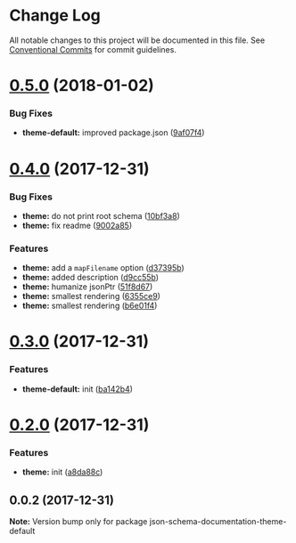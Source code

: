 # Change Log

All notable changes to this project will be documented in this file.
See [Conventional Commits](https://conventionalcommits.org) for commit guidelines.

<a name="0.5.0"></a>
# [0.5.0](https://github.com/fgribreau/json-schema-documentation/compare/v0.4.0...v0.5.0) (2018-01-02)


### Bug Fixes

* **theme-default:** improved package.json ([9af07f4](https://github.com/fgribreau/json-schema-documentation/commit/9af07f4))




<a name="0.4.0"></a>
# [0.4.0](https://github.com/FGRibreau/json-schema-documentation/compare/v0.3.0...v0.4.0) (2017-12-31)


### Bug Fixes

* **theme:** do not print root schema ([10bf3a8](https://github.com/FGRibreau/json-schema-documentation/commit/10bf3a8))
* **theme:** fix readme ([9002a85](https://github.com/FGRibreau/json-schema-documentation/commit/9002a85))


### Features

* **theme:** add a `mapFilename` option ([d37395b](https://github.com/FGRibreau/json-schema-documentation/commit/d37395b))
* **theme:** added description ([d9cc55b](https://github.com/FGRibreau/json-schema-documentation/commit/d9cc55b))
* **theme:** humanize jsonPtr ([51f8d67](https://github.com/FGRibreau/json-schema-documentation/commit/51f8d67))
* **theme:** smallest rendering ([6355ce9](https://github.com/FGRibreau/json-schema-documentation/commit/6355ce9))
* **theme:** smallest rendering ([b6e01f4](https://github.com/FGRibreau/json-schema-documentation/commit/b6e01f4))




<a name="0.3.0"></a>
# [0.3.0](https://github.com/FGRibreau/json-schema-documentation/compare/v0.2.0...v0.3.0) (2017-12-31)


### Features

* **theme-default:** init ([ba142b4](https://github.com/FGRibreau/json-schema-documentation/commit/ba142b4))




<a name="0.2.0"></a>
# [0.2.0](https://github.com/FGRibreau/json-schema-documentation/compare/v0.1.1...v0.2.0) (2017-12-31)


### Features

* **theme:** init ([a8da88c](https://github.com/FGRibreau/json-schema-documentation/commit/a8da88c))




<a name="0.0.2"></a>

## 0.0.2 (2017-12-31)

**Note:** Version bump only for package json-schema-documentation-theme-default
